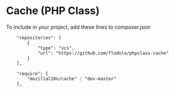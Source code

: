 Cache (PHP Class)
============

To include in your project, add these lines to composer.json

```
    "repositories": [
        {
            "type": "vcs",
            "url": "https://github.com/flodolo/phpclass-cache"
        }
    ],

    "require": {
        "mozillal10n/cache" : "dev-master"
    },
```


